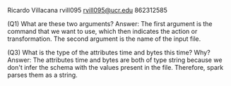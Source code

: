 Ricardo Villacana
rvill095
rvill095@ucr.edu
862312585

(Q1) What are these two arguments?
Answer: The first argument is the command that we want to use, which then indicates the action or transformation.
        The second argument is the name of the input file.

(Q3) What is the type of the attributes time and bytes this time? Why?
Answer: The attributes time and bytes are both of type string because we don't infer the schema with the values present
        in the file. Therefore, spark parses them as a string.
